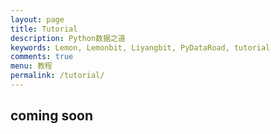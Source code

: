 ```yaml
---
layout: page
title: Tutorial
description: Python数据之道
keywords: Lemon, Lemonbit, Liyangbit, PyDataRoad, tutorial
comments: true
menu: 教程
permalink: /tutorial/
---
```



## coming soon
